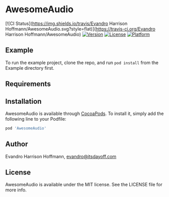 # AwesomeAudio

[![CI Status](https://img.shields.io/travis/Evandro Harrison Hoffmann/AwesomeAudio.svg?style=flat)](https://travis-ci.org/Evandro Harrison Hoffmann/AwesomeAudio)
[![Version](https://img.shields.io/cocoapods/v/AwesomeAudio.svg?style=flat)](https://cocoapods.org/pods/AwesomeAudio)
[![License](https://img.shields.io/cocoapods/l/AwesomeAudio.svg?style=flat)](https://cocoapods.org/pods/AwesomeAudio)
[![Platform](https://img.shields.io/cocoapods/p/AwesomeAudio.svg?style=flat)](https://cocoapods.org/pods/AwesomeAudio)

## Example

To run the example project, clone the repo, and run `pod install` from the Example directory first.

## Requirements

## Installation

AwesomeAudio is available through [CocoaPods](https://cocoapods.org). To install
it, simply add the following line to your Podfile:

```ruby
pod 'AwesomeAudio'
```

## Author

Evandro Harrison Hoffmann, evandro@itsdayoff.com

## License

AwesomeAudio is available under the MIT license. See the LICENSE file for more info.
